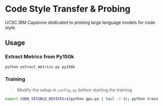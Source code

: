 # Code Style Transfer & Probing
UCSC IBM Capstone dedicated to probing large language models for code style.


## Usage
### Extract Metrics from Py150k
```bash
python extract_metrics.py py150k
```

### Training
> Modify the setup in `config.py` before starting the training
```bash
export CUDA_VISIBLE_DEVICES=$(python gpu.py | tail -n 1); python train.py
```